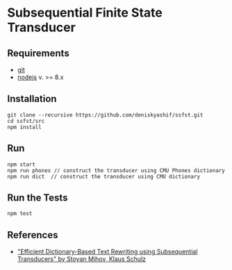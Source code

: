 # Subsequential Finite State Transducer

## Requirements
* [git](https://git-scm.com/downloads)
* [nodejs](https://nodejs.org/en/download/current/) v. >= 8.x

## Installation
```
git clone --recursive https://github.com/deniskyashif/ssfst.git
cd ssfst/src
npm install
```

## Run
```
npm start
npm run phones // construct the transducer using CMU Phones dictionary
npm run dict  // construct the transducer using CMU dictionary
```

## Run the Tests
```
npm test
```

## References
* ["Efficient Dictionary-Based Text Rewriting using Subsequential Transducers" by Stoyan Mihov, Klaus Schulz](https://www.researchgate.net/publication/232005152_Efficient_dictionary-based_text_rewriting_using_subsequential_transducers)
